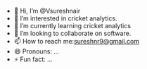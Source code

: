 - 👋 Hi, I’m @Vsureshnair
- 👀 I’m interested in cricket analytics.
- 🌱 I’m currently learning cricket analytics  
- 💞️ I’m looking to collaborate on software.
- 📫 How to reach me:sureshnr9@gmail.com 
- 😄 Pronouns: ...
- ⚡ Fun fact: ...

<!---
Vsureshnair/Vsureshnair is a ✨ special ✨ repository because its `README.md` (this file) appears on your GitHub profile.
You can click the Preview link to take a look at your changes.
--->
